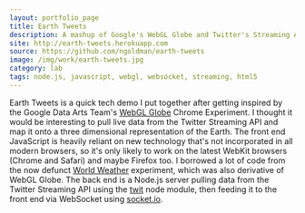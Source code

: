 ```yaml
---
layout: portfolio_page
title: Earth Tweets
description: A mashup of Google's WebGL Globe and Twitter's Streaming API running on a Node.js server.
site: http://earth-tweets.herokuapp.com
source: https://github.com/ngoldman/earth-tweets
image: /img/work/earth-tweets.jpg
category: lab
tags: node.js, javascript, webgl, websocket, streaming, html5
---
```


Earth Tweets is a quick tech demo I put together after getting inspired by the Google Data Arts Team's [WebGL Globe](http://www.chromeexperiments.com/globe) Chrome Experiment. I thought it would be interesting to pull live data from the Twitter Streaming API and map it onto a three dimensional representation of the Earth. The front end JavaScript is heavily reliant on new technology that's not incorporated in all modern browsers, so it's only likely to work on the latest WebKit browsers (Chrome and Safari) and maybe Firefox too. I borrowed a lot of code from the now defunct [World Weather](http://www.clicktorelease.com/code/weather/) experiment, which was also derivative of WebGL Globe. The back end is a Node.js server pulling data from the Twitter Streaming API using the [twit](https://github.com/ttezel/twit) node module, then feeding it to the front end via WebSocket using [socket.io](http://socket.io/).
